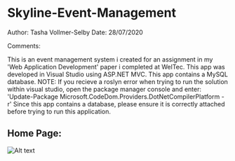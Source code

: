 # Skyline-Event-Management
Author: Tasha Vollmer-Selby
Date:   28/07/2020

Comments:

This is an event management system i created for an assignment in my 'Web Application Development' paper i completed at WelTec.
This app was developed in Visual Studio using ASP.NET MVC.
This app contains a MySQL database. 
NOTE: If you recieve a roslyn error when trying to run the solution within visual studio, open the package manager console and enter: 'Update-Package Microsoft.CodeDom.Providers.DotNetCompilerPlatform -r'
Since this app contains a database, please ensure it is correctly attached before trying to run this application. 

## Home Page:
![Alt text](https://user-images.githubusercontent.com/57430068/92548265-aed86200-f2aa-11ea-8220-d3a9d26022b4.png)
